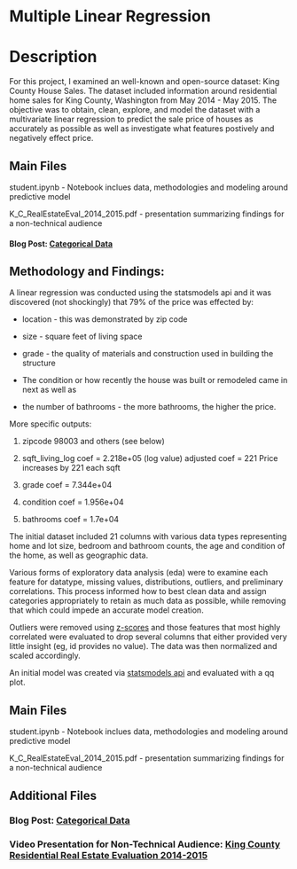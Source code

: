 # Multiple Linear Regression 

# Description

For this project, I examined an well-known and open-source dataset: King County House Sales.  The dataset included information around residential home sales for King County, Washington from May 2014 - May 2015.  The objective was to obtain, clean, explore, and model the dataset with a multivariate linear regression to predict the sale price of houses as accurately as possible as well as investigate what features postively and negatively effect price.  

## Main Files

student.ipynb - Notebook inclues data, methodologies and modeling around predictive model

K_C_RealEstateEval_2014_2015.pdf - presentation summarizing findings for a non-technical audience

#### Blog Post: [Categorical Data](https://andiosika.github.io/categorical_data)

## Methodology and Findings:
A linear regression was conducted using the statsmodels api and it was discovered (not shockingly) that 79% of the price was effected by:

* location - this was demonstrated by zip code
* size - square feet of living space
* grade - the quality of materials and construction used in building the structure

* The condition or how recently the house was built or remodeled came in next as well as 
* the number of bathrooms - the more bathrooms, the higher the price.

More specific outputs:

1) zipcode 98003 and others (see below)

2) sqft_living_log coef = 2.218e+05 (log value) adjusted coef = 221 Price increases by 221 each sqft

3) grade coef = 7.344e+04

4) condition coef = 1.956e+04

5) bathrooms coef = 1.7e+04


The initial dataset included 21 columns with various data types representing home and lot size, bedroom and bathroom counts, the age and condition of the home, as well as geographic data.

Various forms of exploratory data analysis (eda) were to examine each feature for datatype, missing values, distributions, outliers, and preliminary correlations.  This process informed how to best clean data and assign categories appropriately to retain as much data as possible, while removing that which could impede an accurate model creation.   

Outliers were removed using [z-scores](https://www.statisticshowto.com/probability-and-statistics/z-score/) and those features that most highly correlated were evaluated to drop several columns that either provided very little insight (eg, id provides no value).  The data was then normalized and scaled accordingly.  

An initial model was created via [statsmodels api](https://www.statsmodels.org/stable/index.html) and evaluated with a qq plot.  


## Main Files

student.ipynb - Notebook inclues data, methodologies and modeling around predictive model

K_C_RealEstateEval_2014_2015.pdf - presentation summarizing findings for a non-technical audience

## Additional Files

### Blog Post: [Categorical Data](https://andiosika.github.io/categorical_data)

### Video Presentation for Non-Technical Audience: [King County Residential Real Estate Evaluation 2014-2015](https://github.com/andiosika/Multivariate-linear-regression-for-predicting-home-prices/blob/master/zoom_0.mp4)
